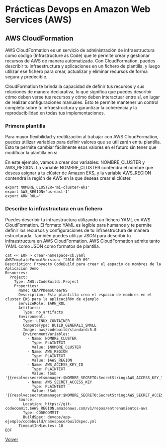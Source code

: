 # Prácticas Devops en Amazon Web Services (AWS)
## AWS CloudFormation

AWS CloudFormation es un servicio de administración de infraestructura como código (Infrastructure as Code) que te permite crear y gestionar recursos de AWS de manera automatizada. Con CloudFormation, puedes describir tu infraestructura y aplicaciones en un fichero de plantilla, y luego utilizar ese fichero para crear, actualizar y eliminar recursos de forma segura y predecible.

CloudFormation te brinda la capacidad de definir tus recursos y sus relaciones de manera declarativa, lo que significa que puedes describir cómo deben verse tus recursos y cómo deben interactuar entre sí, en lugar de realizar configuraciones manuales. Esto te permite mantener un control completo sobre tu infraestructura y garantizar la coherencia y la reproducibilidad en todas tus implementaciones.

### Primera plantilla

Para mayor flexibilidad y reutilización al trabajar con AWS CloudFormation, puedes utilizar variables para definir valores que se utilizarán en tu plantilla. Esto te permite cambiar fácilmente esos valores en el futuro sin tener que modificar la plantilla en sí.

En este ejemplo, vamos a crear dos variables: NOMBRE_CLUSTER y AWS_REGION. La variable NOMBRE_CLUSTER contendrá el nombre que deseas asignar a tu clúster de Amazon EKS, y la variable AWS_REGION contendrá la región de AWS en la que deseas crear el clúster.

```shell
export NOMBRE_CLUSTER='mi-cluster-eks'
export AWS_REGION='us-east-1'
export ARN_ROL=''
```

### Describe la infrastructura en un fichero

Puedes describir tu infraestructura utilizando un fichero YAML en AWS CloudFormation. El formato YAML es legible para humanos y te permite definir los recursos y configuraciones de tu infraestructura de manera estructurada. También puedes utilizar JSON para describir tu infraestructura en AWS CloudFormation. AWS CloudFormation admite tanto YAML como JSON como formatos de plantilla.

```shell
cat << EOF > crear-namespace-cb.yaml
AWSTemplateFormatVersion: "2010-09-09"
Description: Proyecto CodeBuild para crear el espacio de nombres de la Aplicación Demo
Resources:
  Project:
    Type: AWS::CodeBuild::Project    
    Properties:
      Name: CBAPPDemoCrearNS
      Description: Esta plantilla crea el espacio de nombres en el cluster EKS para la aplicaciñón de ejemplo
      ServiceRole: $ARN_ROL
      Artifacts:
        Type: no_artifacts
      Environment:
        Type: LINUX_CONTAINER
        ComputeType: BUILD_GENERAL1_SMALL
        Image: aws/codebuild/standard:5.0
        EnvironmentVariables:
          - Name: NOMBRE_CLUSTER
            Type: PLAINTEXT
            Value: $NOMBRE_CLUSTER
          - Name: AWS_REGION
            Type: PLAINTEXT
            Value: $AWS_REGION
          - Name: AWS_ACCESS_KEY_ID
            Type: PLAINTEXT
            Value: !Sub '{{resolve:secretsmanager:$NOMBRE_SECRETO:SecretString:AWS_ACCESS_KEY_ID}}'
          - Name: AWS_SECRET_ACCESS_KEY
            Type: PLAINTEXT
            Value: !Sub '{{resolve:secretsmanager:$NOMBRE_SECRETO:SecretString:AWS_SECRET_ACCESS_KEY}}' 
      Source:
        Location: https://git-codecommit.$AWS_REGION.amazonaws.com/v1/repos/entrenamientos-aws
        Type: CODECOMMIT
        BuildSpec: devops/app-ejemplo/codebuild/namespace/buildspec.yml
      TimeoutInMinutes: 10
EOF
```

[Volver](indice.md)
